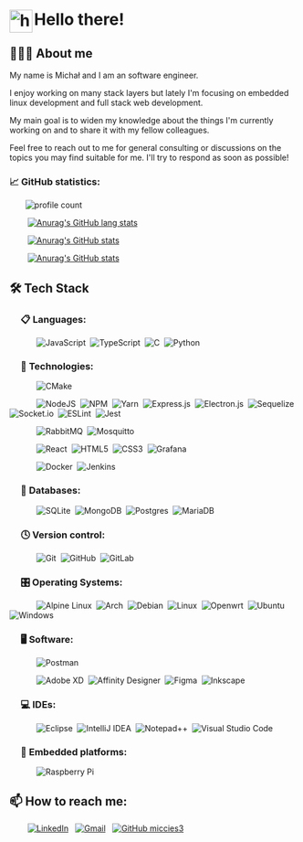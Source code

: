 # <img alt="handwavegif" src="https://user-images.githubusercontent.com/39513876/112366216-8cfe7400-8cfe-11eb-8116-7d3dbae20e97.gif" width='40' align="left"/> Hello there!

## 👨🏻‍💻 About me

My name is Michał and I am an software engineer. 

I enjoy working on many stack layers but lately I'm focusing on embedded linux development and full stack web development.

My main goal is to widen my knowledge about the things I'm currently working on and to share it with my fellow colleagues.

Feel free to reach out to me for general consulting or discussions on the topics you may find suitable for me. I'll try to respond as soon as possible!

### 📈 GitHub statistics:

&nbsp;&nbsp;&nbsp;&nbsp;&nbsp;&nbsp;&nbsp;![profile count](https://komarev.com/ghpvc/?username=miccies3&label=Profile%20views&color=b40e96&style=flat)&nbsp;

&nbsp;&nbsp;&nbsp;&nbsp;&nbsp;&nbsp;&nbsp;&nbsp;[![Anurag's GitHub lang stats](https://github-readme-stats.vercel.app/api/top-langs?username=miccies3&show_icons=true&theme=synthwave&locale=en&layout=compact)](https://github.com/anuraghazra/github-readme-stats)

&nbsp;&nbsp;&nbsp;&nbsp;&nbsp;&nbsp;&nbsp;&nbsp;[![Anurag's GitHub stats](https://github-readme-stats.vercel.app/api?username=miccies3&show_icons=true&theme=synthwave&locale=en)](https://github.com/anuraghazra/github-readme-stats)

&nbsp;&nbsp;&nbsp;&nbsp;&nbsp;&nbsp;&nbsp;&nbsp;[![Anurag's GitHub stats](https://github-readme-streak-stats.herokuapp.com/?user=miccies3&theme=dark)](https://github.com/DenverCoder1/github-readme-streak-stats)

## 🛠 Tech Stack

### &nbsp;&nbsp;&nbsp;&nbsp; 📋 Languages:

&nbsp;&nbsp;&nbsp;&nbsp;&nbsp;&nbsp;&nbsp;&nbsp;&nbsp;&nbsp;&nbsp;&nbsp;![JavaScript](https://img.shields.io/badge/javascript-%23323330.svg?style=for-the-badge&logo=javascript&logoColor=%23F7DF1E)&nbsp;
![TypeScript](https://img.shields.io/badge/typescript-%23007ACC.svg?style=for-the-badge&logo=typescript&logoColor=white)&nbsp;
![C](https://img.shields.io/badge/c-%2300599C.svg?style=for-the-badge&logo=c&logoColor=white)&nbsp;
![Python](https://img.shields.io/badge/python-3670A0?style=for-the-badge&logo=python&logoColor=ffdd54)&nbsp;

### &nbsp;&nbsp;&nbsp;&nbsp; 🔬 Technologies:

&nbsp;&nbsp;&nbsp;&nbsp;&nbsp;&nbsp;&nbsp;&nbsp;&nbsp;&nbsp;&nbsp;&nbsp;![CMake](https://img.shields.io/badge/CMake-%23008FBA.svg?style=for-the-badge&logo=cmake&logoColor=white)&nbsp;

&nbsp;&nbsp;&nbsp;&nbsp;&nbsp;&nbsp;&nbsp;&nbsp;&nbsp;&nbsp;&nbsp;&nbsp;![NodeJS](https://img.shields.io/badge/node.js-6DA55F?style=for-the-badge&logo=node.js&logoColor=white)&nbsp;
![NPM](https://img.shields.io/badge/NPM-%23000000.svg?style=for-the-badge&logo=npm&logoColor=white)&nbsp;
![Yarn](https://img.shields.io/badge/yarn-%232C8EBB.svg?style=for-the-badge&logo=yarn&logoColor=white)&nbsp;
![Express.js](https://img.shields.io/badge/express.js-%23404d59.svg?style=for-the-badge&logo=express&logoColor=%2361DAFB)&nbsp;
![Electron.js](https://img.shields.io/badge/Electron-191970?style=for-the-badge&logo=Electron&logoColor=white)&nbsp;
![Sequelize](https://img.shields.io/badge/Sequelize-52B0E7?style=for-the-badge&logo=Sequelize&logoColor=white)&nbsp;
![Socket.io](https://img.shields.io/badge/Socket.io-black?style=for-the-badge&logo=socket.io&badgeColor=010101)&nbsp;
![ESLint](https://img.shields.io/badge/ESLint-4B3263?style=for-the-badge&logo=eslint&logoColor=white)&nbsp;
![Jest](https://img.shields.io/badge/-jest-%23C21325?style=for-the-badge&logo=jest&logoColor=white)&nbsp;

&nbsp;&nbsp;&nbsp;&nbsp;&nbsp;&nbsp;&nbsp;&nbsp;&nbsp;&nbsp;&nbsp;&nbsp;![RabbitMQ](https://img.shields.io/badge/Rabbitmq-FF6600?style=for-the-badge&logo=rabbitmq&logoColor=white)&nbsp;
![Mosquitto](https://img.shields.io/badge/mosquitto-%233C5280.svg?style=for-the-badge&logo=eclipsemosquitto&logoColor=white)&nbsp;

&nbsp;&nbsp;&nbsp;&nbsp;&nbsp;&nbsp;&nbsp;&nbsp;&nbsp;&nbsp;&nbsp;&nbsp;![React](https://img.shields.io/badge/react-%2320232a.svg?style=for-the-badge&logo=react&logoColor=%2361DAFB)&nbsp;
![HTML5](https://img.shields.io/badge/html5-%23E34F26.svg?style=for-the-badge&logo=html5&logoColor=white)&nbsp;
![CSS3](https://img.shields.io/badge/css3-%231572B6.svg?style=for-the-badge&logo=css3&logoColor=white)&nbsp;
![Grafana](https://img.shields.io/badge/grafana-%23F46800.svg?style=for-the-badge&logo=grafana&logoColor=white)&nbsp;

&nbsp;&nbsp;&nbsp;&nbsp;&nbsp;&nbsp;&nbsp;&nbsp;&nbsp;&nbsp;&nbsp;&nbsp;![Docker](https://img.shields.io/badge/docker-%230db7ed.svg?style=for-the-badge&logo=docker&logoColor=white)&nbsp;
![Jenkins](https://img.shields.io/badge/jenkins-%232C5263.svg?style=for-the-badge&logo=jenkins&logoColor=white)&nbsp;

### &nbsp;&nbsp;&nbsp;&nbsp; 💾 Databases:

&nbsp;&nbsp;&nbsp;&nbsp;&nbsp;&nbsp;&nbsp;&nbsp;&nbsp;&nbsp;&nbsp;&nbsp;![SQLite](https://img.shields.io/badge/sqlite-%2307405e.svg?style=for-the-badge&logo=sqlite&logoColor=white)&nbsp;
![MongoDB](https://img.shields.io/badge/MongoDB-%234ea94b.svg?style=for-the-badge&logo=mongodb&logoColor=white)&nbsp;
![Postgres](https://img.shields.io/badge/postgres-%23316192.svg?style=for-the-badge&logo=postgresql&logoColor=white)&nbsp;
![MariaDB](https://img.shields.io/badge/MariaDB-003545?style=for-the-badge&logo=mariadb&logoColor=white)&nbsp;

### &nbsp;&nbsp;&nbsp;&nbsp; 🕓 Version control: 

&nbsp;&nbsp;&nbsp;&nbsp;&nbsp;&nbsp;&nbsp;&nbsp;&nbsp;&nbsp;&nbsp;&nbsp;![Git](https://img.shields.io/badge/git-%23F05033.svg?style=for-the-badge&logo=git&logoColor=white)&nbsp;
![GitHub](https://img.shields.io/badge/github-%23121011.svg?style=for-the-badge&logo=github&logoColor=white)&nbsp;
![GitLab](https://img.shields.io/badge/gitlab-%23181717.svg?style=for-the-badge&logo=gitlab&logoColor=white)&nbsp;

### &nbsp;&nbsp;&nbsp;&nbsp; 🎛️ Operating Systems:

&nbsp;&nbsp;&nbsp;&nbsp;&nbsp;&nbsp;&nbsp;&nbsp;&nbsp;&nbsp;&nbsp;&nbsp;![Alpine Linux](https://img.shields.io/badge/Alpine_Linux-%230D597F.svg?style=for-the-badge&logo=alpine-linux&logoColor=white)&nbsp;
![Arch](https://img.shields.io/badge/Arch%20Linux-1793D1?logo=arch-linux&logoColor=fff&style=for-the-badge)&nbsp;
![Debian](https://img.shields.io/badge/Debian-D70A53?style=for-the-badge&logo=debian&logoColor=white)&nbsp;
![Linux](https://img.shields.io/badge/Linux-FCC624?style=for-the-badge&logo=linux&logoColor=black)&nbsp;
![Openwrt](https://img.shields.io/badge/OpenWRT-00B5E2?style=for-the-badge&logo=OpenWrt&logoColor=white)&nbsp;
![Ubuntu](https://img.shields.io/badge/Ubuntu-E95420?style=for-the-badge&logo=ubuntu&logoColor=white)&nbsp;
![Windows](https://img.shields.io/badge/Windows-0078D6?style=for-the-badge&logo=windows&logoColor=white)&nbsp;

### &nbsp;&nbsp;&nbsp;&nbsp; 🖥️ Software: 

&nbsp;&nbsp;&nbsp;&nbsp;&nbsp;&nbsp;&nbsp;&nbsp;&nbsp;&nbsp;&nbsp;&nbsp;![Postman](https://img.shields.io/badge/Postman-FF6C37?style=for-the-badge&logo=postman&logoColor=white)&nbsp;

&nbsp;&nbsp;&nbsp;&nbsp;&nbsp;&nbsp;&nbsp;&nbsp;&nbsp;&nbsp;&nbsp;&nbsp;![Adobe XD](https://img.shields.io/badge/Adobe%20XD-470137?style=for-the-badge&logo=Adobe%20XD&logoColor=#FF61F6)&nbsp;
![Affinity Designer](https://img.shields.io/badge/affinity%20desginer-%231B72BE.svg?style=for-the-badge&logo=affinity-designer&logoColor=white)&nbsp;
![Figma](https://img.shields.io/badge/figma-%23F24E1E.svg?style=for-the-badge&logo=figma&logoColor=white)&nbsp;
![Inkscape](https://img.shields.io/badge/Inkscape-e0e0e0?style=for-the-badge&logo=inkscape&logoColor=080A13)&nbsp;

### &nbsp;&nbsp;&nbsp;&nbsp; 💻 IDEs:

&nbsp;&nbsp;&nbsp;&nbsp;&nbsp;&nbsp;&nbsp;&nbsp;&nbsp;&nbsp;&nbsp;&nbsp;![Eclipse](https://img.shields.io/badge/Eclipse-FE7A16.svg?style=for-the-badge&logo=Eclipse&logoColor=white)&nbsp;
![IntelliJ IDEA](https://img.shields.io/badge/IntelliJIDEA-000000.svg?style=for-the-badge&logo=intellij-idea&logoColor=white)&nbsp;
![Notepad++](https://img.shields.io/badge/Notepad++-90E59A.svg?style=for-the-badge&logo=notepad%2b%2b&logoColor=black)&nbsp;
![Visual Studio Code](https://img.shields.io/badge/Visual%20Studio%20Code-0078d7.svg?style=for-the-badge&logo=visual-studio-code&logoColor=white)&nbsp;

### &nbsp;&nbsp;&nbsp;&nbsp; 🤖 Embedded platforms:

&nbsp;&nbsp;&nbsp;&nbsp;&nbsp;&nbsp;&nbsp;&nbsp;&nbsp;&nbsp;&nbsp;&nbsp;![Raspberry Pi](https://img.shields.io/badge/-RaspberryPi-C51A4A?style=for-the-badge&logo=Raspberry-Pi)&nbsp;

## 📫 How to reach me:

&nbsp;&nbsp;&nbsp;&nbsp;&nbsp;&nbsp;&nbsp;&nbsp;<a href="https://www.linkedin.com/in/karolkawski/"><img alt="LinkedIn" src="https://img.shields.io/badge/linkedin%20-%230077B5.svg?&style=flat&logo=linkedin&logoColor=white"/></a> &nbsp;
<a href="mailto:miccies.dev@gmail.com"><img alt="Gmail" src="https://img.shields.io/badge/-Gmail-05122A?style=flat&logo=Gmail" /></a> &nbsp;
[![GitHub miccies3](https://img.shields.io/github/followers/miccies3?label=follow&style=social)](https://github.com/miccies3)&nbsp;

